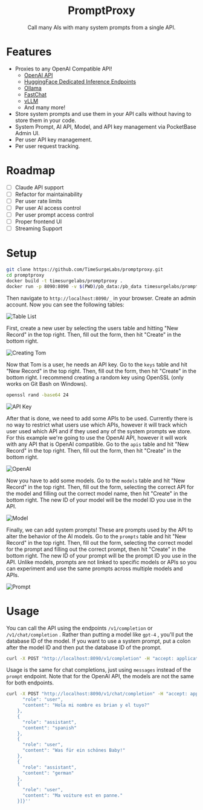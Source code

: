<h1 align="center">PromptProxy</h1>
<p align="center">Call many AIs with many system prompts from a single API.</p>

# Features
* Proxies to any OpenAI Compatible API!
  + [OpenAI API](https://platform.openai.com/docs/overview)
  + [HuggingFace Dedicated Inference Endpoints](https://huggingface.co/docs/inference-endpoints/index)
  + [Ollama](https://github.com/ollama/ollama/blob/main/docs/openai.md)
  + [FastChat](https://github.com/lm-sys/FastChat/blob/main/docs/openai_api.md)
  + [vLLM](https://docs.vllm.ai/en/latest/getting_started/quickstart.html#openai-compatible-server)
  + And many more!
* Store system prompts and use them in your API calls without having to store them in your code.
* System Prompt, AI API, Model, and API key management via PocketBase Admin UI.
* Per user API key management.
* Per user request tracking.
# Roadmap
* [ ] Claude API support
* [ ] Refactor for maintainability
* [ ] Per user rate limits
* [ ] Per user AI access control
* [ ] Per user prompt access control
* [ ] Proper frontend UI
* [ ] Streaming Support
# Setup

```sh
git clone https://github.com/TimeSurgeLabs/promptproxy.git
cd promptproxy
docker build -t timesurgelabs/promptproxy .
docker run -p 8090:8090 -v $(PWD)/pb_data:/pb_data timesurgelabs/promptproxy
```

Then navigate to `http://localhost:8090/_` in your browser. Create an admin account. Now you can see the following tables:

![Table List](docs/img/tables.png)

First, create a new user by selecting the users table and hitting "New Record" in the top right. Then, fill out the form, then hit "Create" in the bottom right.

![Creating Tom](docs/img/create_tom.png)

Now that Tom is a user, he needs an API key. Go to the `keys` table and hit "New Record" in the top right. Then, fill out the form, then hit "Create" in the bottom right. I recommend creating a random key using OpenSSL (only works on Git Bash on Windows).

```sh
openssl rand -base64 24
```

![API Key](docs/img/create_api_key.png)

After that is done, we need to add some APIs to be used. Currently there is no way to restrict what users use which APIs, however it will track which user used which API and if they used any of the system prompts we store. For this example we're going to use the OpenAI API, however it will work with any API that is OpenAI compatible. Go to the `apis` table and hit "New Record" in the top right. Then, fill out the form, then hit "Create" in the bottom right.

![OpenAI](docs/img/create_openai.png)

Now you have to add some models. Go to the `models` table and hit "New Record" in the top right. Then, fill out the form, selecting the correct API for the model and filling out the correct model name, then hit "Create" in the bottom right. The new ID of your model will be the model ID you use in the API.

![Model](docs/img/existing_model.png)

Finally, we can add system prompts! These are prompts used by the API to alter the behavior of the AI models. Go to the `prompts` table and hit "New Record" in the top right. Then, fill out the form, selecting the correct model for the prompt and filling out the correct prompt, then hit "Create" in the bottom right. The new ID of your prompt will be the prompt ID you use in the API. Unlike models, prompts are not linked to specific models or APIs so you can experiment and use the same prompts across multiple models and APIs.

![Prompt](docs/img/prompt.png)

# Usage

You can call the API using the endpoints `/v1/completion` or `/v1/chat/completion` . Rather than putting a model like `gpt-4` , you'll put the database ID of the model. If you want to use a system prompt, put a colon after the model ID and then put the database ID of the prompt.

```sh
curl -X POST "http://localhost:8090/v1/completion" -H "accept: application/json" -H "Content-Type: application/json" -d "{\"model\":\"2nhjz8jg6goy6ll:hl7ssaft143mf8k\",\"prompt\":\"This is a test prompt.\"}"
```

Usage is the same for chat completions, just using `messages` instead of the `prompt` endpoint. Note that for the OpenAI API, the models are not the same for both endpoints.

```sh
curl -X POST "http://localhost:8090/v1/chat/completion" -H "accept: application/json" -H "Content-Type: application/json" -d '{"model":"2nhjz8jg6goy6ll:hl7ssaft143mf8k","messages":[{
      "role": "user",
      "content": "Hola mi nombre es brian y el tuyo?"
    },
    {
      "role": "assistant",
      "content": "spanish"
    },
    {
      "role": "user",
      "content": "Was für ein schönes Baby!"
    },
    {
      "role": "assistant",
      "content": "german"
    },
    {
      "role": "user",
      "content": "Ma voiture est en panne."
    }]}''
```
